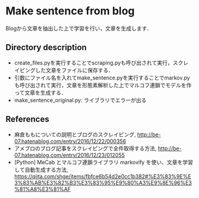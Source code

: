 # Make sentence from blog

Blogから文章を抽出した上で学習を行い，文章を生成します．

## Directory description
- create_files.pyを実行することでscraping.pyも呼び出されて実行，スクレイピングした文章をファイルに保存する．
- 引数にファイル名を入れてmake_sentence.pyを実行することでmarkov.pyも呼び出されて実行，文章を形態素解析した上でマルコフ連鎖でモデルを作って文章を生成する．
- make_sentence_original.py: ライブラリでエラーが出る

## References
- 麻倉ももについての説明とブログのスクレイピング, http://be-07.hatenablog.com/entry/2016/12/22/000356
- アメブロのブログ記事をスクレイピングで全件取得する方法, http://be-07.hatenablog.com/entry/2016/12/23/012055
- [Python] MeCab とマルコフ連鎖ライブラリ markovify を使い、文章を学習して自動生成する方法, https://qiita.com/shge/items/fbfce6b54d2e0cc1b382#%E3%83%9E%E3%83%AB%E3%82%B3%E3%83%95%E9%80%A3%E9%8E%96%E3%81%A8%E3%81%AF